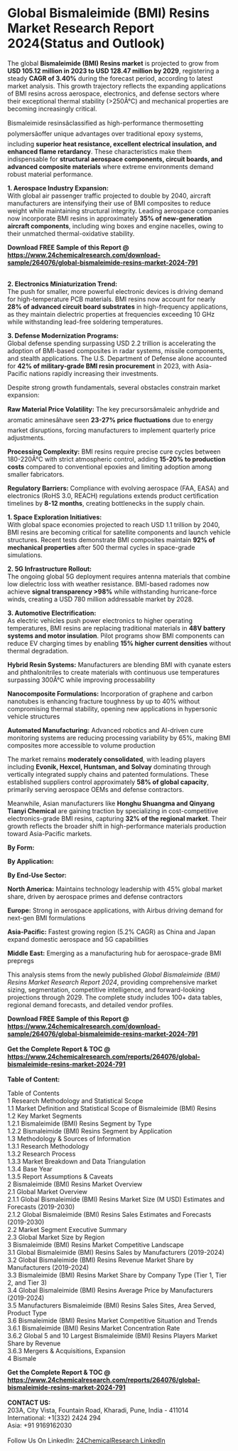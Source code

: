 <h1>Global Bismaleimide (BMI) Resins Market Research Report 2024(Status and Outlook)</h1><p>The global <strong>Bismaleimide (BMI) Resins market</strong> is projected to grow from <strong>USD 105.12 million in 2023 to USD 128.47 million by 2029</strong>, registering a steady <strong>CAGR of 3.40%</strong> during the forecast period, according to latest market analysis. This growth trajectory reflects the expanding applications of BMI resins across aerospace, electronics, and defense sectors where their exceptional thermal stability (&gt;250Â°C) and mechanical properties are becoming increasingly critical.</p><p>Bismaleimide resinsâclassified as high-performance thermosetting polymersâoffer unique advantages over traditional epoxy systems, including <strong>superior heat resistance, excellent electrical insulation, and enhanced flame retardancy</strong>. These characteristics make them indispensable for <strong>structural aerospace components, circuit boards, and advanced composite materials</strong> where extreme environments demand robust material performance.</p><p><strong>1. Aerospace Industry Expansion:</strong><br>
With global air passenger traffic projected to double by 2040, aircraft manufacturers are intensifying their use of BMI composites to reduce weight while maintaining structural integrity. Leading aerospace companies now incorporate BMI resins in approximately <strong>35% of new-generation aircraft components</strong>, including wing boxes and engine nacelles, owing to their unmatched thermal-oxidative stability.</p><div><b>Download FREE Sample of this Report @ 
            <a href="https://www.24chemicalresearch.com/download-sample/264076/global-bismaleimide-resins-market-2024-791">
            https://www.24chemicalresearch.com/download-sample/264076/global-bismaleimide-resins-market-2024-791</a></b></div><br><p><strong>2. Electronics Miniaturization Trend:</strong><br>
The push for smaller, more powerful electronic devices is driving demand for high-temperature PCB materials. BMI resins now account for nearly <strong>28% of advanced circuit board substrates</strong> in high-frequency applications, as they maintain dielectric properties at frequencies exceeding 10 GHz while withstanding lead-free soldering temperatures.</p><p><strong>3. Defense Modernization Programs:</strong><br>
Global defense spending surpassing USD 2.2 trillion is accelerating the adoption of BMI-based composites in radar systems, missile components, and stealth applications. The U.S. Department of Defense alone accounted for <strong>42% of military-grade BMI resin procurement</strong> in 2023, with Asia-Pacific nations rapidly increasing their investments.</p><p>Despite strong growth fundamentals, several obstacles constrain market expansion:</p><p><strong>Raw Material Price Volatility:</strong> The key precursorsâmaleic anhydride and aromatic aminesâhave seen <strong>23-27% price fluctuations</strong> due to energy market disruptions, forcing manufacturers to implement quarterly price adjustments.</p><p><strong>Processing Complexity:</strong> BMI resins require precise cure cycles between 180-220Â°C with strict atmospheric control, adding <strong>15-20% to production costs</strong> compared to conventional epoxies and limiting adoption among smaller fabricators.</p><p><strong>Regulatory Barriers:</strong> Compliance with evolving aerospace (FAA, EASA) and electronics (RoHS 3.0, REACH) regulations extends product certification timelines by <strong>8-12 months</strong>, creating bottlenecks in the supply chain.</p><p><strong>1. Space Exploration Initiatives:</strong><br>
With global space economies projected to reach USD 1.1 trillion by 2040, BMI resins are becoming critical for satellite components and launch vehicle structures. Recent tests demonstrate BMI composites maintain <strong>92% of mechanical properties</strong> after 500 thermal cycles in space-grade simulations.</p><p><strong>2. 5G Infrastructure Rollout:</strong><br>
The ongoing global 5G deployment requires antenna materials that combine low dielectric loss with weather resistance. BMI-based radomes now achieve <strong>signal transparency &gt;98%</strong> while withstanding hurricane-force winds, creating a USD 780 million addressable market by 2028.</p><p><strong>3. Automotive Electrification:</strong><br>
As electric vehicles push power electronics to higher operating temperatures, BMI resins are replacing traditional materials in <strong>48V battery systems and motor insulation</strong>. Pilot programs show BMI components can reduce EV charging times by enabling <strong>15% higher current densities</strong> without thermal degradation.</p><p><strong>Hybrid Resin Systems:</strong> Manufacturers are blending BMI with cyanate esters and phthalonitriles to create materials with continuous use temperatures surpassing 300Â°C while improving processability</p><p><strong>Nanocomposite Formulations:</strong> Incorporation of graphene and carbon nanotubes is enhancing fracture toughness by up to 40% without compromising thermal stability, opening new applications in hypersonic vehicle structures</p><p><strong>Automated Manufacturing:</strong> Advanced robotics and AI-driven cure monitoring systems are reducing processing variability by 65%, making BMI composites more accessible to volume production</p><p>The market remains <strong>moderately consolidated</strong>, with leading players including <strong>Evonik, Hexcel, Huntsman, and Solvay</strong> dominating through vertically integrated supply chains and patented formulations. These established suppliers control approximately <strong>58% of global capacity</strong>, primarily serving aerospace OEMs and defense contractors.</p><p>Meanwhile, Asian manufacturers like <strong>Honghu Shuangma and Qinyang Tianyi Chemical</strong> are gaining traction by specializing in cost-competitive electronics-grade BMI resins, capturing <strong>32% of the regional market</strong>. Their growth reflects the broader shift in high-performance materials production toward Asia-Pacific markets.</p><p><strong>By Form:</strong></p><p><strong>By Application:</strong></p><p><strong>By End-Use Sector:</strong></p><p><strong>North America:</strong> Maintains technology leadership with 45% global market share, driven by aerospace primes and defense contractors</p><p><strong>Europe:</strong> Strong in aerospace applications, with Airbus driving demand for next-gen BMI formulations</p><p><strong>Asia-Pacific:</strong> Fastest growing region (5.2% CAGR) as China and Japan expand domestic aerospace and 5G capabilities</p><p><strong>Middle East:</strong> Emerging as a manufacturing hub for aerospace-grade BMI prepregs</p><p>This analysis stems from the newly published <em>Global Bismaleimide (BMI) Resins Market Research Report 2024</em>, providing comprehensive market sizing, segmentation, competitive intelligence, and forward-looking projections through 2029. The complete study includes 100+ data tables, regional demand forecasts, and detailed vendor profiles.</p><div><b>Download FREE Sample of this Report @ 
            <a href="https://www.24chemicalresearch.com/download-sample/264076/global-bismaleimide-resins-market-2024-791">
            https://www.24chemicalresearch.com/download-sample/264076/global-bismaleimide-resins-market-2024-791</a></b></div><br><div><b>Get the Complete Report & TOC @ 
            <a href="https://www.24chemicalresearch.com/reports/264076/global-bismaleimide-resins-market-2024-791">
            https://www.24chemicalresearch.com/reports/264076/global-bismaleimide-resins-market-2024-791</a></b></div><br>
            <b>Table of Content:</b><p>Table of Contents<br />
1 Research Methodology and Statistical Scope<br />
1.1 Market Definition and Statistical Scope of Bismaleimide (BMI) Resins<br />
1.2 Key Market Segments<br />
1.2.1 Bismaleimide (BMI) Resins Segment by Type<br />
1.2.2 Bismaleimide (BMI) Resins Segment by Application<br />
1.3 Methodology & Sources of Information<br />
1.3.1 Research Methodology<br />
1.3.2 Research Process<br />
1.3.3 Market Breakdown and Data Triangulation<br />
1.3.4 Base Year<br />
1.3.5 Report Assumptions & Caveats<br />
2 Bismaleimide (BMI) Resins Market Overview<br />
2.1 Global Market Overview<br />
2.1.1 Global Bismaleimide (BMI) Resins Market Size (M USD) Estimates and Forecasts (2019-2030)<br />
2.1.2 Global Bismaleimide (BMI) Resins Sales Estimates and Forecasts (2019-2030)<br />
2.2 Market Segment Executive Summary<br />
2.3 Global Market Size by Region<br />
3 Bismaleimide (BMI) Resins Market Competitive Landscape<br />
3.1 Global Bismaleimide (BMI) Resins Sales by Manufacturers (2019-2024)<br />
3.2 Global Bismaleimide (BMI) Resins Revenue Market Share by Manufacturers (2019-2024)<br />
3.3 Bismaleimide (BMI) Resins Market Share by Company Type (Tier 1, Tier 2, and Tier 3)<br />
3.4 Global Bismaleimide (BMI) Resins Average Price by Manufacturers (2019-2024)<br />
3.5 Manufacturers Bismaleimide (BMI) Resins Sales Sites, Area Served, Product Type<br />
3.6 Bismaleimide (BMI) Resins Market Competitive Situation and Trends<br />
3.6.1 Bismaleimide (BMI) Resins Market Concentration Rate<br />
3.6.2 Global 5 and 10 Largest Bismaleimide (BMI) Resins Players Market Share by Revenue<br />
3.6.3 Mergers & Acquisitions, Expansion<br />
4 Bismale</p><div><b>Get the Complete Report & TOC @ 
            <a href="https://www.24chemicalresearch.com/reports/264076/global-bismaleimide-resins-market-2024-791">
            https://www.24chemicalresearch.com/reports/264076/global-bismaleimide-resins-market-2024-791</a></b></div><br><b>CONTACT US:</b><br>
            203A, City Vista, Fountain Road, Kharadi, Pune, India - 411014<br>
            International: +1(332) 2424 294<br>
            Asia: +91 9169162030 <br><br>
            Follow Us On LinkedIn: <a href="https://www.linkedin.com/company/24chemicalresearch/">24ChemicalResearch LinkedIn</a>
